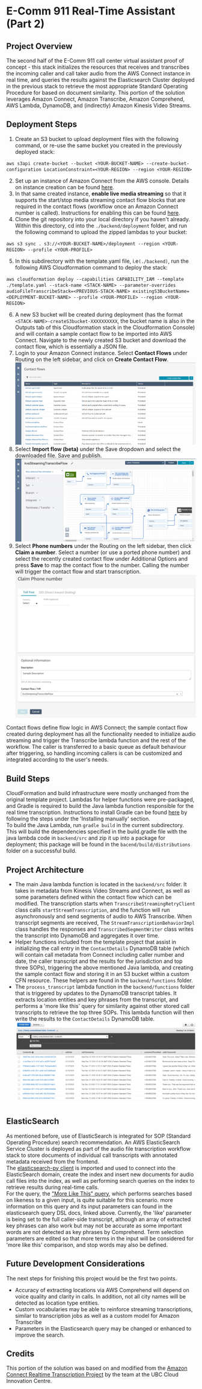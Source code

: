 # E-Comm 911 Real-Time Assistant (Part 2)

## Project Overview
The second half of the E-Comm 911 call center virtual assistant proof of concept - this stack initializes the 
resources that receives and transcribes the incoming caller and call taker audio from the AWS Connect instance in 
real time, and queries the results against the Elasticsearch Cluster deployed in the previous stack to retrieve the 
most appropriate Standard Operating Procedure for based on document similarity. This portion of the solution leverages 
Amazon Connect, Amazon Transcribe, Amazon Comprehend, AWS Lambda, DynamoDB, and (indirectly) Amazon Kinesis Video Streams.

## Deployment Steps
1) Create an S3 bucket to upload deployment files with the following command, or re-use the same bucket you created in 
   the previously deployed stack:
```
aws s3api create-bucket --bucket <YOUR-BUCKET-NAME> --create-bucket-configuration LocationConstraint=<YOUR-REGION> --region <YOUR-REGION>
```
2) Set up an instance of Amazon Connect from the AWS console. Details on instance creation can be 
   found [here](https://docs.aws.amazon.com/connect/latest/adminguide/tutorial1-create-instance.html).
3) In that same created instance, **enable live media streaming** so that it supports the start/stop media streaming 
   contact flow blocks that are required in the contact flows (workflow once an Amazon Connect number is called). 
   Instructions for enabling this can be 
   found [here](https://docs.aws.amazon.com/connect/latest/adminguide/enable-live-media-streams.html).
4) Clone the git repository into your local directory if you haven't already. Within this directory, cd into 
   the ```./backend/deployment``` folder, and run the following command to upload the zipped lambdas to your bucket:
```
aws s3 sync . s3://<YOUR-BUCKET-NAME>/deployment --region <YOUR-REGION> --profile <YOUR-PROFILE>
```
5) In this subdirectory with the template.yaml file, i.e`(./backend)`, run the following 
   AWS Cloudformation command to deploy the stack:
```
aws cloudformation deploy --capabilities CAPABILITY_IAM --template ./template.yaml --stack-name <STACK-NAME> --parameter-overrides audioFileTranscribeStack=<PREVIOUS-STACK-NAME> existingS3BucketName=<DEPLOYMENT-BUCKET-NAME> --profile <YOUR-PROFILE> --region <YOUR-REGION>
``` 
6) A new S3 bucket will be created during deployment (has the format 
   `<STACK-NAME>-createS3bucket-XXXXXXXXXX`, the bucket name is also in the Outputs tab of this Cloudformation stack in 
   the Cloudformation Console) and will contain a sample contact flow to be imported into AWS Connect. 
   Navigate to the newly created S3 bucket and download the contact flow, which is essentially a JSON file.
7) Login to your Amazon Connect instance. Select **Contact Flows** under Routing on the left sidebar, and click 
   on **Create Contact Flow**.
![alt text](create-contact-flow.png)
8) Select **Import flow (beta)** under the Save dropdown and select the downloaded file. Save and publish.
![alt text](import-connect-contact-flow.png)
9) Select **Phone numbers** under the Routing on the left sidebar, then click **Claim a number**. Select a number 
   (or use a ported phone number) and select the recently created contact flow under Additional Options and press 
   **Save** to map the contact flow to the number. Calling the number will trigger the contact flow and start transcription.
![alt text](claim-phone-number.png)

Contact flows define flow logic in AWS Connect; the sample contact flow created during deployment has all the 
functionality needed to initialize audio streaming and trigger the Transcribe lambda function and the rest of the 
workflow. The caller is transferred to a basic queue as default behaviour after triggering, so handling incoming 
callers is can be customized and integrated according to the user's needs.

## Build Steps
CloudFormation and build infrastructure were mostly unchanged from the original template project. Lambdas for helper 
functions were pre-packaged, and Gradle is required to build the Java lambda function responsible for the real time 
transcription. Instructions to install Gradle can be found [here](https://gradle.org/install/) by following the steps 
under the 'Installing manually' section. \
To build the Java Lambda, run ```gradle build``` in the current subdirectory. This will build the dependencies 
specified in the build.gradle file with the java lambda code in ```backend/src``` and zip it up into a package for deployment; 
this package will be found in the ```bacend/build/distributions``` folder on a successful build.

## Project Architecture
* The main Java lambda function is located in the ```backend/src``` folder. It takes in metadata from Kinesis Video Streams 
  and Connect, as well as some parameters defined within the contact flow which can be modified. The transcription 
  starts when ```TranscribeStreamingRetryClient``` class calls ```startStreamTranscription```, and the function will 
  run asynchronously and send segments of audio to AWS Transcribe. When transcript segments are received, 
  The ```StreamTranscriptionBehaviorImpl``` class handles the responses and ```TranscribedSegmentWriter``` class writes 
  the transcript into DynamoDB and aggregates it over time.
* Helper functions included from the template project that assist in initializing the call entry in 
  the ```ContactDetails``` DynamoDB table (which will contain call metadata from Connect including caller number and 
  date, the caller transcript and the results for the jurisdiction and top three SOPs), triggering the above mentioned 
  Java lambda, and creating the sample contact flow and storing it in an S3 bucket within a custom CFN resource. These 
  helpers are found in the ```backend/functions``` folder.
* The ```process_transcript``` lambda function in the ```backend/functions``` folder that is triggered by updates to the 
  DynamoDB transcript tables. It extracts location entities and key phrases from the transcript, and performs a 
  'more like this' query for similarity against other stored call transcripts to retrieve the top three SOPs. This 
  lambda function will then write the results to the ```ContactDetails``` DynamoDB table.
![alt text](contact-details-table.png)

## ElasticSearch
As mentioned before, use of ElasticSearch is integrated for SOP (Standard Operating Procedure) search recommendation. 
An AWS ElasticSearch Service Cluster is deployed as part of the audio file transcription workflow stack to store 
documents of individual call transcripts with annotated metadata received from the frontend. \
The [elasticsearch-py client](https://elasticsearch-py.readthedocs.io/en/v7.10.1/) is imported and used to connect 
into the ElasticSearch domain, create the index and insert new documents for audio call files into the index, as well 
as performing search queries on the index to retrieve results during real-time calls. \
For the query, 
the ["More Like This" query](https://www.elastic.co/guide/en/elasticsearch/reference/current/query-dsl-mlt-query.html), 
which performs searches based on likeness to a given input, is quite suitable for this scenario. more information 
on this query and its input parameters can found in the elasticsearch query DSL docs, linked above. Currently, 
the 'like' parameter is being set to the full caller-side transcript, although an array of extracted key phrases can 
also work but may not be accurate as some important words are not detected as key phrases by Comprehend. Term 
selection parameters are edited so that more terms in the input will be considered for 'more like this' comparison, 
and stop words may also be defined.

## Future Development Considerations
The next steps for finishing this project would be the first two points.
* Accuracy of extracting locations via AWS Comprehend will depend on voice quality and clarity in calls. In addition, 
  not all city names will be detected as location type entities. 
* Custom vocabularies may be able to reinforce streaming transcriptions, similar to transcription jobs as well as a custom
  model for Amazon Transcribe
* Parameters in the Elasticsearch query may be changed or enhanced to improve the search.

## Credits
This portion of the solution was based on and modified from 
the [Amazon Connect Realtime Transcription Project](https://github.com/amazon-connect/amazon-connect-realtime-transcription) 
by the team at the UBC Cloud Innovation Centre.